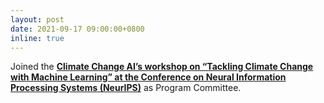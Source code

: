 ```yaml
---
layout: post
date: 2021-09-17 09:00:00+0800
inline: true
---
```


Joined the [**Climate Change AI’s workshop on “Tackling Climate Change with Machine Learning” at the Conference on Neural Information Processing Systems (NeurIPS)**](https://www.climatechange.ai/events/neurips2021.html) as Program Committee.
